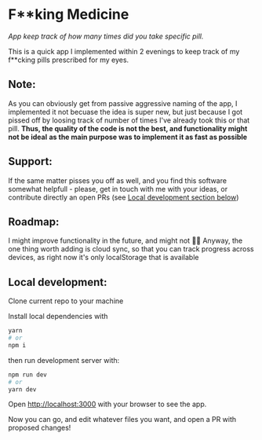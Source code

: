 # F**king Medicine
*App keep track of how many times did you take specific pill.*


This is a quick app I implemented within 2 evenings to keep track of my
f**cking pills prescribed for my eyes.

## Note:
As you can obviously get from passive aggressive naming of the app,
I implemented it not becuase the idea is super new, but just because I
got pissed off by loosing track of number of times I've already took this or that pill.
**Thus, the quality of the code is not the best, and functionality might not be ideal**
**as the main purpose was to implement it as fast as possible**

## Support:
If the same matter pisses you off as well, and you find this software somewhat
helpfull - please, get in touch with me with your ideas, or contribute directly an open PRs
(see [Local development section below](#local-development))

## Roadmap:
I might improve functionality in the future, and might not :man_shrugging:
Anyway, the one thing worth adding is cloud sync, so that you can track
progress across devices, as right now it's only localStorage that is available

## Local development:

Clone current repo to your machine

Install local dependencies with

```bash
yarn
# or
npm i
```

then run development server with:

```bash
npm run dev
# or
yarn dev
```

Open [http://localhost:3000](http://localhost:3000) with your browser to see the app.

Now you can go, and edit whatever files you want, and open a PR with proposed changes!
